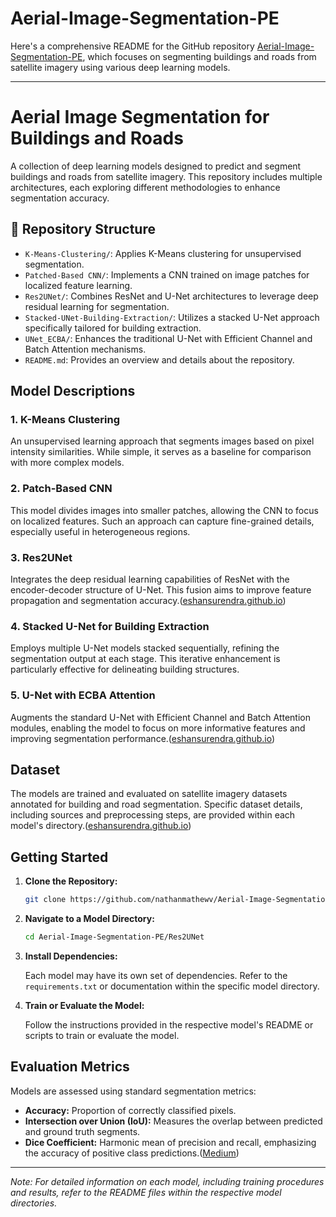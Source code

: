 # Aerial-Image-Segmentation-PE

Here's a comprehensive README for the GitHub repository [Aerial-Image-Segmentation-PE](https://github.com/nathanmathewv/Aerial-Image-Segmentation-PE), which focuses on segmenting buildings and roads from satellite imagery using various deep learning models.

---

# Aerial Image Segmentation for Buildings and Roads

A collection of deep learning models designed to predict and segment buildings and roads from satellite imagery. This repository includes multiple architectures, each exploring different methodologies to enhance segmentation accuracy.

## 📁 Repository Structure

* `K-Means-Clustering/`: Applies K-Means clustering for unsupervised segmentation.
* `Patched-Based CNN/`: Implements a CNN trained on image patches for localized feature learning.
* `Res2UNet/`: Combines ResNet and U-Net architectures to leverage deep residual learning for segmentation.
* `Stacked-UNet-Building-Extraction/`: Utilizes a stacked U-Net approach specifically tailored for building extraction.
* `UNet_ECBA/`: Enhances the traditional U-Net with Efficient Channel and Batch Attention mechanisms.
* `README.md`: Provides an overview and details about the repository.

## Model Descriptions

### 1. K-Means Clustering

An unsupervised learning approach that segments images based on pixel intensity similarities. While simple, it serves as a baseline for comparison with more complex models.

### 2. Patch-Based CNN

This model divides images into smaller patches, allowing the CNN to focus on localized features. Such an approach can capture fine-grained details, especially useful in heterogeneous regions.

### 3. Res2UNet

Integrates the deep residual learning capabilities of ResNet with the encoder-decoder structure of U-Net. This fusion aims to improve feature propagation and segmentation accuracy.([eshansurendra.github.io][1])

### 4. Stacked U-Net for Building Extraction

Employs multiple U-Net models stacked sequentially, refining the segmentation output at each stage. This iterative enhancement is particularly effective for delineating building structures.

### 5. U-Net with ECBA Attention

Augments the standard U-Net with Efficient Channel and Batch Attention modules, enabling the model to focus on more informative features and improving segmentation performance.([eshansurendra.github.io][1])

## Dataset

The models are trained and evaluated on satellite imagery datasets annotated for building and road segmentation. Specific dataset details, including sources and preprocessing steps, are provided within each model's directory.([eshansurendra.github.io][1])

## Getting Started

1. **Clone the Repository:**

   ```bash
   git clone https://github.com/nathanmathewv/Aerial-Image-Segmentation-PE.git
   ```



2. **Navigate to a Model Directory:**

   ```bash
   cd Aerial-Image-Segmentation-PE/Res2UNet
   ```



3. **Install Dependencies:**

   Each model may have its own set of dependencies. Refer to the `requirements.txt` or documentation within the specific model directory.

4. **Train or Evaluate the Model:**

   Follow the instructions provided in the respective model's README or scripts to train or evaluate the model.

## Evaluation Metrics

Models are assessed using standard segmentation metrics:

* **Accuracy:** Proportion of correctly classified pixels.
* **Intersection over Union (IoU):** Measures the overlap between predicted and ground truth segments.
* **Dice Coefficient:** Harmonic mean of precision and recall, emphasizing the accuracy of positive class predictions.([Medium][2])

---

*Note: For detailed information on each model, including training procedures and results, refer to the README files within the respective model directories.*

[1]: https://eshansurendra.github.io/projects/aerialseg/?utm_source=chatgpt.com "Semantic segmentation of aerial imagery using U-Net | Eshan Surendra"
[2]: https://medium.com/%40rehman.aimal/aerial-semantic-segmentation-using-u-net-deep-learning-model-3356a53c915f?utm_source=chatgpt.com "Aerial Semantic Segmentation using U-Net Deep Learning Model | by Aimal Rehman | Medium"
[3]: https://github.com/eshansurendra/AerialSeg-U-Net?utm_source=chatgpt.com "GitHub - eshansurendra/AerialSeg-U-Net: Repository for semantic segmentation of aerial imagery using U-Net, featuring training scripts, data preprocessing, and model evaluation."
